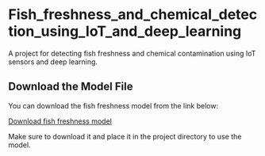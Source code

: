 # Fish_freshness_and_chemical_detection_using_IoT_and_deep_learning
A project for detecting fish freshness and chemical contamination using IoT sensors and deep learning.
## Download the Model File

You can download the fish freshness model from the link below:

[Download fish freshness model](https://drive.google.com/file/d/1VNAx5jCe_s0v-Si6zXJPVBwuxUni-acZ/view?usp=drive_link)

Make sure to download it and place it in the project directory to use the model.

